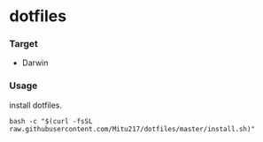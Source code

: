# dotfiles

### Target

- Darwin

### Usage

install dotfiles.

```
bash -c "$(curl -fsSL raw.githubusercontent.com/Mitu217/dotfiles/master/install.sh)"
```
